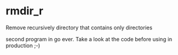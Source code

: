 # rmdir_r

Remove recursively directory that contains only directories

second program in go ever.
Take a look at the code before using in production ;-)
